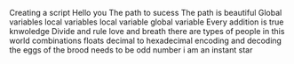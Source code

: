 Creating a script
Hello you
The path to sucess
The path is beautiful
Global variables
local variables
local variable
global variable
Every addition is true knwoledge
Divide and rule
love and breath
there are types of people in this world
combinations
floats
decimal to hexadecimal
encoding and decoding
the eggs of the brood needs to be odd number
i am an instant star
